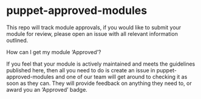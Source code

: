 # puppet-approved-modules

This repo will track module approvals, if you would like to submit your module for review, please open an issue with all relevant information outlined. 

How can I get my module ‘Approved’? 

If you feel that your module is actively maintained and meets the guidelines published here, then all you need to do is create an issue in puppet-approved-modules and one of our team will get around to checking it as soon as they can. They will provide feedback on anything they need to, or award you an ‘Approved’ badge. 
